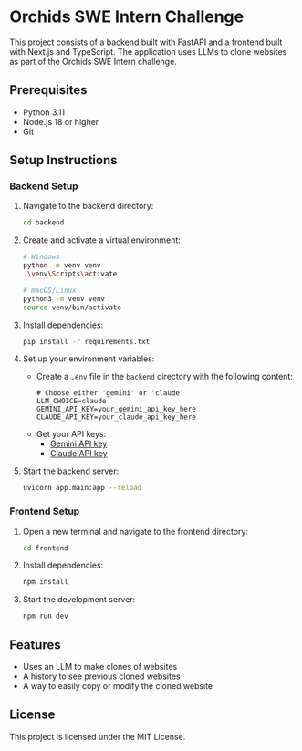 # Orchids SWE Intern Challenge

This project consists of a backend built with FastAPI and a frontend built with Next.js and TypeScript. The application uses LLMs to clone websites as part of the Orchids SWE Intern challenge.

## Prerequisites

- Python 3.11
- Node.js 18 or higher
- Git

## Setup Instructions

### Backend Setup

1. Navigate to the backend directory:
   ```bash
   cd backend
   ```

2. Create and activate a virtual environment:
   ```bash
   # Windows
   python -m venv venv
   .\venv\Scripts\activate

   # macOS/Linux
   python3 -m venv venv
   source venv/bin/activate
   ```

3. Install dependencies:
   ```bash
   pip install -r requirements.txt
   ```

4. Set up your environment variables:
   - Create a `.env` file in the `backend` directory with the following content:
     ```env
     # Choose either 'gemini' or 'claude'
     LLM_CHOICE=claude
     GEMINI_API_KEY=your_gemini_api_key_here
     CLAUDE_API_KEY=your_claude_api_key_here
     ```
   - Get your API keys:
     - [Gemini API key](https://aistudio.google.com/app/apikey)
     - [Claude API key](https://console.anthropic.com/settings/keys)

5. Start the backend server:
   ```bash
   uvicorn app.main:app --reload
   ```

### Frontend Setup

1. Open a new terminal and navigate to the frontend directory:
   ```bash
   cd frontend
   ```

2. Install dependencies:
   ```bash
   npm install
   ```

3. Start the development server:
   ```bash
   npm run dev
   ```

## Features

- Uses an LLM to make clones of websites
- A history to see previous cloned websites
- A way to easily copy or modify the cloned website

## License

This project is licensed under the MIT License.

